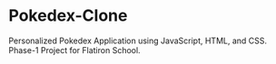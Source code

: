 # Pokedex-Clone
Personalized Pokedex Application using JavaScript, HTML, and CSS. Phase-1 Project for Flatiron School.
